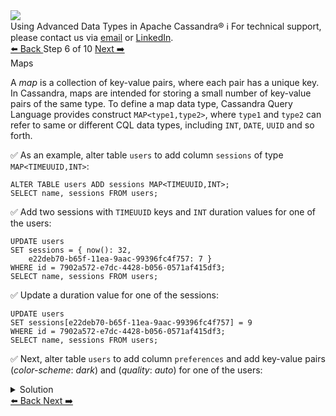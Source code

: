 <!-- TOP -->
<div class="top">
  <img class="scenario-academy-logo" src="https://datastax-academy.github.io/katapod-shared-assets/images/ds-academy-2023.svg" />
  <div class="scenario-title-section">
    <span class="scenario-title">Using Advanced Data Types in Apache Cassandra®</span>
    <span class="scenario-subtitle">ℹ️ For technical support, please contact us via <a href="mailto:aleksandr.volochnev@datastax.com">email</a> or <a href="https://dtsx.io/aleks">LinkedIn</a>.</span>
  </div>
</div>

<!-- NAVIGATION -->
<div id="navigation-top" class="navigation-top">
 <a href='command:katapod.loadPage?[{"step":"step5-astra"}]'
   class="btn btn-dark navigation-top-left">⬅️ Back
 </a>
<span class="step-count"> Step 6 of 10</span>
 <a href='command:katapod.loadPage?[{"step":"step7-astra"}]' 
    class="btn btn-dark navigation-top-right">Next ➡️
  </a>
</div>

<!-- CONTENT -->

<div class="step-title">Maps</div>

A *map* is a collection of key-value pairs, where each pair has a unique key. 
In Cassandra, maps are intended for 
storing a small number of key-value pairs of the same type. To define a map data type, 
Cassandra Query Language provides construct `MAP<type1,type2>`, where `type1` and `type2` can refer to same or different CQL data types, including `INT`, `DATE`, `UUID` and so forth.

✅ As an example, alter table `users` to add column `sessions` of type `MAP<TIMEUUID,INT>`:
```
ALTER TABLE users ADD sessions MAP<TIMEUUID,INT>;
SELECT name, sessions FROM users;
```

✅ Add two sessions with `TIMEUUID` keys and `INT` duration values for one of the users:
```
UPDATE users 
SET sessions = { now(): 32, 
    e22deb70-b65f-11ea-9aac-99396fc4f757: 7 }
WHERE id = 7902a572-e7dc-4428-b056-0571af415df3;
SELECT name, sessions FROM users;
```

✅ Update a duration value for one of the sessions:
```
UPDATE users 
SET sessions[e22deb70-b65f-11ea-9aac-99396fc4f757] = 9 
WHERE id = 7902a572-e7dc-4428-b056-0571af415df3;
SELECT name, sessions FROM users;
```

✅ Next, alter table `users` to add column `preferences` and 
add key-value pairs (*color-scheme*: *dark*) and (*quality*: *auto*) for one of the users:
<details>
  <summary>Solution</summary> 

```
ALTER TABLE users ADD preferences MAP<TEXT,TEXT>;

UPDATE users 
SET preferences['color-scheme'] = 'dark'
WHERE id = 7902a572-e7dc-4428-b056-0571af415df3;
UPDATE users 
SET preferences['quality'] = 'auto' 
WHERE id = 7902a572-e7dc-4428-b056-0571af415df3;

SELECT name, preferences FROM users;
```

</details>

<!-- NAVIGATION -->
<div id="navigation-bottom" class="navigation-bottom">
 <a href='command:katapod.loadPage?[{"step":"step5-astra"}]'
   class="btn btn-dark navigation-bottom-left">⬅️ Back
 </a>
 <a href='command:katapod.loadPage?[{"step":"step7-astra"}]'
    class="btn btn-dark navigation-bottom-right">Next ➡️
  </a>
</div>

